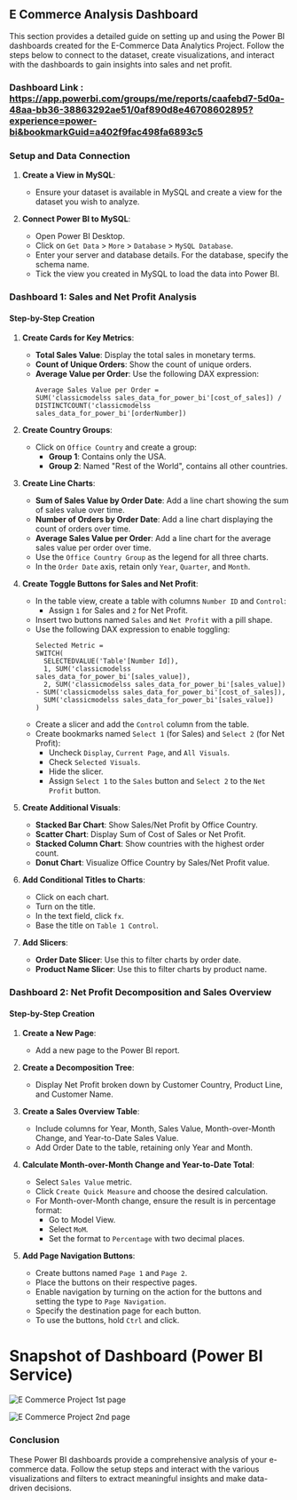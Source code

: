 ## E Commerce Analysis Dashboard

This section provides a detailed guide on setting up and using the Power BI dashboards created for the E-Commerce Data Analytics Project. Follow the steps below to connect to the dataset, create visualizations, and interact with the dashboards to gain insights into sales and net profit.

### Dashboard Link : https://app.powerbi.com/groups/me/reports/caafebd7-5d0a-48aa-bb36-38863292ae51/0af890d8e46708602895?experience=power-bi&bookmarkGuid=a402f9fac498fa6893c5

### Setup and Data Connection

1. **Create a View in MySQL**:

   - Ensure your dataset is available in MySQL and create a view for the dataset you wish to analyze.

2. **Connect Power BI to MySQL**:
   - Open Power BI Desktop.
   - Click on `Get Data` > `More` > `Database` > `MySQL Database`.
   - Enter your server and database details. For the database, specify the schema name.
   - Tick the view you created in MySQL to load the data into Power BI.

### Dashboard 1: Sales and Net Profit Analysis

#### Step-by-Step Creation

1. **Create Cards for Key Metrics**:

   - **Total Sales Value**: Display the total sales in monetary terms.
   - **Count of Unique Orders**: Show the count of unique orders.
   - **Average Value per Order**: Use the following DAX expression:
     ```DAX
     Average Sales Value per Order =
     SUM('classicmodelss sales_data_for_power_bi'[cost_of_sales]) /
     DISTINCTCOUNT('classicmodelss sales_data_for_power_bi'[orderNumber])
     ```

2. **Create Country Groups**:

   - Click on `Office Country` and create a group:
     - **Group 1**: Contains only the USA.
     - **Group 2**: Named "Rest of the World", contains all other countries.

3. **Create Line Charts**:

   - **Sum of Sales Value by Order Date**: Add a line chart showing the sum of sales value over time.
   - **Number of Orders by Order Date**: Add a line chart displaying the count of orders over time.
   - **Average Sales Value per Order**: Add a line chart for the average sales value per order over time.
   - Use the `Office Country Group` as the legend for all three charts.
   - In the `Order Date` axis, retain only `Year`, `Quarter`, and `Month`.

4. **Create Toggle Buttons for Sales and Net Profit**:

   - In the table view, create a table with columns `Number ID` and `Control`:
     - Assign `1` for Sales and `2` for Net Profit.
   - Insert two buttons named `Sales` and `Net Profit` with a pill shape.
   - Use the following DAX expression to enable toggling:
     ```DAX
     Selected Metric =
     SWITCH(
       SELECTEDVALUE('Table'[Number Id]),
       1, SUM('classicmodelss sales_data_for_power_bi'[sales_value]),
       2, SUM('classicmodelss sales_data_for_power_bi'[sales_value]) - SUM('classicmodelss sales_data_for_power_bi'[cost_of_sales]),
       SUM('classicmodelss sales_data_for_power_bi'[sales_value])
     )
     ```
   - Create a slicer and add the `Control` column from the table.
   - Create bookmarks named `Select 1` (for Sales) and `Select 2` (for Net Profit):
     - Uncheck `Display`, `Current Page`, and `All Visuals`.
     - Check `Selected Visuals`.
     - Hide the slicer.
     - Assign `Select 1` to the `Sales` button and `Select 2` to the `Net Profit` button.

5. **Create Additional Visuals**:

   - **Stacked Bar Chart**: Show Sales/Net Profit by Office Country.
   - **Scatter Chart**: Display Sum of Cost of Sales or Net Profit.
   - **Stacked Column Chart**: Show countries with the highest order count.
   - **Donut Chart**: Visualize Office Country by Sales/Net Profit value.

6. **Add Conditional Titles to Charts**:

   - Click on each chart.
   - Turn on the title.
   - In the text field, click `fx`.
   - Base the title on `Table 1 Control`.

7. **Add Slicers**:
   - **Order Date Slicer**: Use this to filter charts by order date.
   - **Product Name Slicer**: Use this to filter charts by product name.

### Dashboard 2: Net Profit Decomposition and Sales Overview

#### Step-by-Step Creation

1. **Create a New Page**:

   - Add a new page to the Power BI report.

2. **Create a Decomposition Tree**:

   - Display Net Profit broken down by Customer Country, Product Line, and Customer Name.

3. **Create a Sales Overview Table**:

   - Include columns for Year, Month, Sales Value, Month-over-Month Change, and Year-to-Date Sales Value.
   - Add Order Date to the table, retaining only Year and Month.

4. **Calculate Month-over-Month Change and Year-to-Date Total**:

   - Select `Sales Value` metric.
   - Click `Create Quick Measure` and choose the desired calculation.
   - For Month-over-Month change, ensure the result is in percentage format:
     - Go to Model View.
     - Select `MoM`.
     - Set the format to `Percentage` with two decimal places.

5. **Add Page Navigation Buttons**:
   - Create buttons named `Page 1` and `Page 2`.
   - Place the buttons on their respective pages.
   - Enable navigation by turning on the action for the buttons and setting the type to `Page Navigation`.
   - Specify the destination page for each button.
   - To use the buttons, hold `Ctrl` and click.

# Snapshot of Dashboard (Power BI Service)

![E Commerce Project 1st page](https://drive.google.com/drive/folders/1Ici4glz4R1M9_57xPkfgU54_oc3krQE2?usp=sharing)

![E Commerce Project 2nd page](https://drive.google.com/file/d/16NrvoeiQH1nLD8RyglRC8CtKtaaHWNZy/view?usp=drive_link)

### Conclusion

These Power BI dashboards provide a comprehensive analysis of your e-commerce data. Follow the setup steps and interact with the various visualizations and filters to extract meaningful insights and make data-driven decisions.
